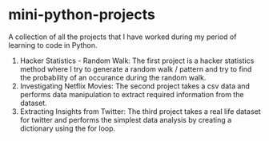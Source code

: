 # mini-python-projects
A collection of all the projects that I have worked during my period of learning to code in Python. 

1. Hacker Statistics - Random Walk:
   The first project is a hacker statistics method where I try to generate a random walk / pattern and try to find the probability of an occurance during the random walk.
2. Investigating Netflix Movies:
   The second project takes a csv data and performs data manipulation to extract required information from the dataset.
3. Extracting Insights from Twitter:
   The third project takes a real life dataset for twitter and performs the simplest data analysis by creating a dictionary using the for loop. 
